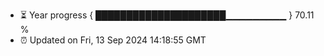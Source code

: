 - ⏳ Year progress { █████████████████████▁▁▁▁▁▁▁▁▁ } 70.11 %
- ⏰ Updated on Fri, 13 Sep 2024 14:18:55 GMT

